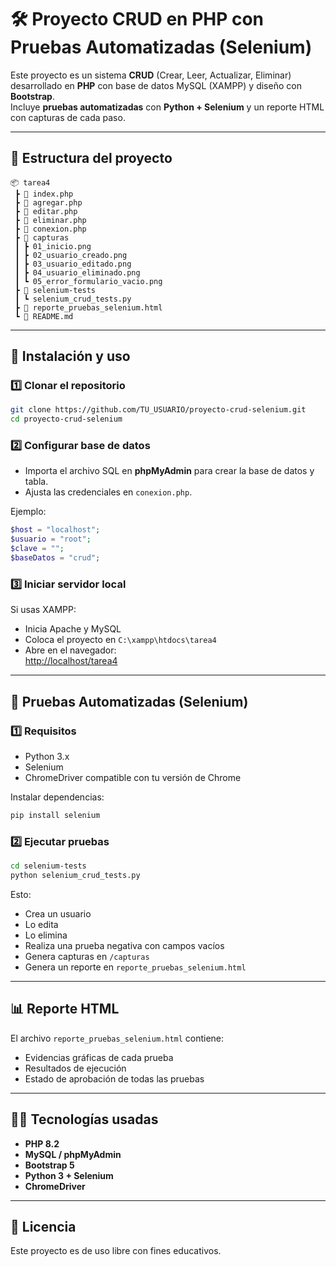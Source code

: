 # 🛠️ Proyecto CRUD en PHP con Pruebas Automatizadas (Selenium)

Este proyecto es un sistema **CRUD** (Crear, Leer, Actualizar, Eliminar) desarrollado en **PHP** con base de datos MySQL (XAMPP) y diseño con **Bootstrap**.  
Incluye **pruebas automatizadas** con **Python + Selenium** y un reporte HTML con capturas de cada paso.

---

## 📂 Estructura del proyecto

```
📦 tarea4
 ┣ 📜 index.php
 ┣ 📜 agregar.php
 ┣ 📜 editar.php
 ┣ 📜 eliminar.php
 ┣ 📜 conexion.php
 ┣ 📂 capturas
 ┃ ┣ 01_inicio.png
 ┃ ┣ 02_usuario_creado.png
 ┃ ┣ 03_usuario_editado.png
 ┃ ┣ 04_usuario_eliminado.png
 ┃ ┗ 05_error_formulario_vacio.png
 ┣ 📂 selenium-tests
 ┃ ┗ selenium_crud_tests.py
 ┣ 📜 reporte_pruebas_selenium.html
 ┗ 📜 README.md
```

---

## 🚀 Instalación y uso

### 1️⃣ Clonar el repositorio
```bash
git clone https://github.com/TU_USUARIO/proyecto-crud-selenium.git
cd proyecto-crud-selenium
```

### 2️⃣ Configurar base de datos
- Importa el archivo SQL en **phpMyAdmin** para crear la base de datos y tabla.
- Ajusta las credenciales en `conexion.php`.

Ejemplo:
```php
$host = "localhost";
$usuario = "root";
$clave = "";
$baseDatos = "crud";
```

### 3️⃣ Iniciar servidor local
Si usas XAMPP:
- Inicia Apache y MySQL
- Coloca el proyecto en `C:\xampp\htdocs\tarea4`
- Abre en el navegador:  
  [http://localhost/tarea4](http://localhost/tarea4)

---

## 🤖 Pruebas Automatizadas (Selenium)

### 1️⃣ Requisitos
- Python 3.x
- Selenium
- ChromeDriver compatible con tu versión de Chrome

Instalar dependencias:
```bash
pip install selenium
```

### 2️⃣ Ejecutar pruebas
```bash
cd selenium-tests
python selenium_crud_tests.py
```

Esto:
- Crea un usuario
- Lo edita
- Lo elimina
- Realiza una prueba negativa con campos vacíos
- Genera capturas en `/capturas`
- Genera un reporte en `reporte_pruebas_selenium.html`

---

## 📊 Reporte HTML
El archivo `reporte_pruebas_selenium.html` contiene:
- Evidencias gráficas de cada prueba
- Resultados de ejecución
- Estado de aprobación de todas las pruebas

---

## 👨‍💻 Tecnologías usadas
- **PHP 8.2**
- **MySQL / phpMyAdmin**
- **Bootstrap 5**
- **Python 3 + Selenium**
- **ChromeDriver**

---

## 📜 Licencia
Este proyecto es de uso libre con fines educativos.
